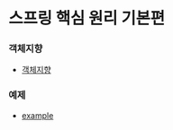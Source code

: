 # 스프링 핵심 원리 기본편

### 객체지향
- [객체지향]()

### 예제
- [example](https://github.com/KKHoon210417/TIL/blob/master/%EC%8A%A4%ED%94%84%EB%A7%81_%ED%95%B5%EC%8B%AC_%EC%9B%90%EB%A6%AC_%EA%B8%B0%EB%B3%B8%ED%8E%B8/example/README.md#example)
